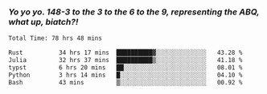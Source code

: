 ### ***Yo yo yo. 148-3 to the 3 to the 6 to the 9, representing the ABQ, what up, biatch?!***

<!--START_SECTION:waka-->

```txt
Total Time: 78 hrs 48 mins

Rust          34 hrs 17 mins  ██████████▓░░░░░░░░░░░░░░   43.28 %
Julia         32 hrs 37 mins  ██████████▒░░░░░░░░░░░░░░   41.18 %
typst         6 hrs 20 mins   ██░░░░░░░░░░░░░░░░░░░░░░░   08.01 %
Python        3 hrs 14 mins   █░░░░░░░░░░░░░░░░░░░░░░░░   04.10 %
Bash          43 mins         ▒░░░░░░░░░░░░░░░░░░░░░░░░   00.92 %
```

<!--END_SECTION:waka-->

<!--
**AJMC2002/AJMC2002** is a ✨ _special_ ✨ repository because its `README.md` (this file) appears on your GitHub profile.

Here are some ideas to get you started:

- 🔭 I’m currently working on ...
- 🌱 I’m currently learning ...
- 👯 I’m looking to collaborate on ...
- 🤔 I’m looking for help with ...
- 💬 Ask me about ...
- 📫 How to reach me: ...
- 😄 Pronouns: ...
- ⚡ Fun fact: ...
-->

